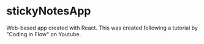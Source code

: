 # stickyNotesApp
 Web-based app created with React. This was created following a tutorial by "Coding in Flow" on Youtube.
